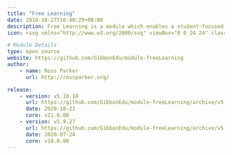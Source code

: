 ```yaml
---
title: "Free Learning"
date: 2018-10-27T16:40:29+08:00
description: Free Learning is a module which enables a student-focused and student-driven pedagogy that goes by the same name as the module. Read more about Free Learning at [http://rossparker.org/free-learning](http://rossparker.org/free-learning).
icon: <svg xmlns="http://www.w3.org/2000/svg" viewBox="0 0 24 24" class="w-8 icon-arrows-split"><path class="fill-current" d="M18.7 8.12l-2.36 2.37A8 8 0 0 0 14 16.14V21a1 1 0 0 1-1 1h-2a1 1 0 0 1-1-1v-4.86a12 12 0 0 1 3.51-8.48l2.37-2.37-1.59-1.58A1 1 0 0 1 15 2h6a1 1 0 0 1 1 1v6a1 1 0 0 1-1.7.7l-1.6-1.58z"></path><path class="fill-primary" d="M8.12 5.3l2.37 2.36A12 12 0 0 1 14 16.14V21a1 1 0 0 1-1 1h-2a1 1 0 0 1-1-1v-4.86a8 8 0 0 0-2.34-5.65L5.29 8.12 3.71 9.71A1 1 0 0 1 2 9V3a1 1 0 0 1 1-1h6a1 1 0 0 1 .7 1.7L8.13 5.3z"></path></svg>

# Module Details
type: open source
website: https://github.com/GibbonEdu/module-freeLearning
author:
    - name: Ross Parker
      url: http://rossparker.org/

release:
    - version: v5.10.10
      url: https://github.com/GibbonEdu/module-freeLearning/archive/v5.10.10.zip
      date: 2020-10-23
      core: v21.0.00
    - version: v5.9.27
      url: https://github.com/GibbonEdu/module-freeLearning/archive/v5.9.27.zip
      date: 2020-07-24
      core: v18.0.00
---
```

